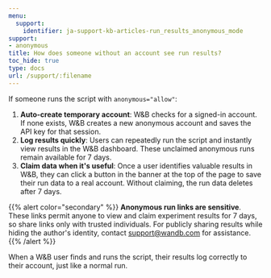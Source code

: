 ```yaml
---
menu:
  support:
    identifier: ja-support-kb-articles-run_results_anonymous_mode
support:
- anonymous
title: How does someone without an account see run results?
toc_hide: true
type: docs
url: /support/:filename
---
```


If someone runs the script with `anonymous="allow"`:

1. **Auto-create temporary account**: W&B checks for a signed-in account. If none exists, W&B creates a new anonymous account and saves the API key for that session.
2. **Log results quickly**: Users can repeatedly run the script and instantly view results in the W&B dashboard. These unclaimed anonymous runs remain available for 7 days.
3. **Claim data when it's useful**: Once a user identifies valuable results in W&B, they can click a button in the banner at the top of the page to save their run data to a real account. Without claiming, the run data deletes after 7 days.

{{% alert color="secondary" %}}
**Anonymous run links are sensitive**. These links permit anyone to view and claim experiment results for 7 days, so share links only with trusted individuals. For publicly sharing results while hiding the author's identity, contact support@wandb.com for assistance.
{{% /alert %}}

When a W&B user finds and runs the script, their results log correctly to their account, just like a normal run.